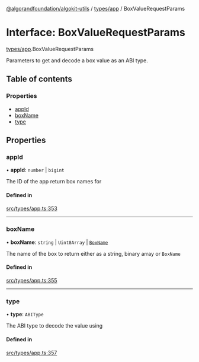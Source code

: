 [@algorandfoundation/algokit-utils](../README.md) / [types/app](../modules/types_app.md) / BoxValueRequestParams

# Interface: BoxValueRequestParams

[types/app](../modules/types_app.md).BoxValueRequestParams

Parameters to get and decode a box value as an ABI type.

## Table of contents

### Properties

- [appId](types_app.BoxValueRequestParams.md#appid)
- [boxName](types_app.BoxValueRequestParams.md#boxname)
- [type](types_app.BoxValueRequestParams.md#type)

## Properties

### appId

• **appId**: `number` \| `bigint`

The ID of the app return box names for

#### Defined in

[src/types/app.ts:353](https://github.com/joe-p/algokit-utils-ts/blob/main/src/types/app.ts#L353)

___

### boxName

• **boxName**: `string` \| `Uint8Array` \| [`BoxName`](types_app.BoxName.md)

The name of the box to return either as a string, binary array or `BoxName`

#### Defined in

[src/types/app.ts:355](https://github.com/joe-p/algokit-utils-ts/blob/main/src/types/app.ts#L355)

___

### type

• **type**: `ABIType`

The ABI type to decode the value using

#### Defined in

[src/types/app.ts:357](https://github.com/joe-p/algokit-utils-ts/blob/main/src/types/app.ts#L357)

